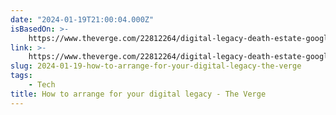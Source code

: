 ```yaml
---
date: "2024-01-19T21:00:04.000Z"
isBasedOn: >-
    https://www.theverge.com/22812264/digital-legacy-death-estate-google-apple-how-to
link: >-
    https://www.theverge.com/22812264/digital-legacy-death-estate-google-apple-how-to
slug: 2024-01-19-how-to-arrange-for-your-digital-legacy-the-verge
tags:
    - Tech
title: How to arrange for your digital legacy - The Verge
---
```

